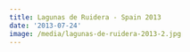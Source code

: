 ```yaml
---
title: Lagunas de Ruidera - Spain 2013
date: '2013-07-24'
image: /media/lagunas-de-ruidera-2013-2.jpg
---
```



